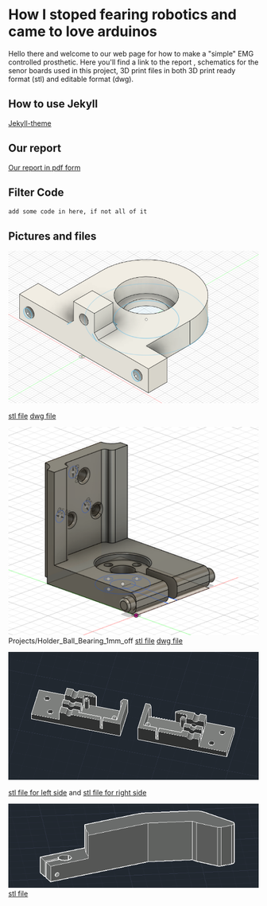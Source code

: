 # How I stoped fearing robotics and came to love arduinos
Hello there and welcome to our web page for how to make a "simple" EMG controlled prosthetic. Here you'll find a link to the report , schematics for the senor boards used in this project, 3D print files in both 3D print ready format (stl) and editable format (dwg).  

## How to use Jekyll
[Jekyll-theme](https://github.com/mmistakes/jekyll-theme-basically-basic/blob/master/README.md#ruby-gem-method)

## Our report
[Our report in pdf form](https://drive.google.com/file/d/135nqrgYZVhD_CpQoTayHe5q2DdZN0q2t/view?usp=sharing)

## Filter Code
```terminal
add some code in here, if not all of it
```

## Pictures and files
![Ballbearing holder](Pictures/Ballbearingholder.png)

[stl file](Projects/Hand%20part/Hand_part.stl) 
[dwg file](Projects/Hand%20part/Hand%20part.dwg)  

![Holder for the bolt](Pictures/Holder%20for%20rail.png)
Projects/Holder_Ball_Bearing_1mm_off
[stl file](Projects/Holder_Ball_Bearing_1mm_off/Holder_Ball_Bearing_1mm_off.stl) 
[dwg file](Projects/Holder_Ball_Bearing_1mm_off/Holder_Ball_Bearing_1mm_off.dwg)  

![Holders for the switches](Pictures/box%20for%20switches.png)

[stl file for left side](Projects/sensorholders/sensorholder_left.stl) and 
[stl file for right side](Projects/sensorholders/sensorholder_right.stl)  

![Lever for the hand](Pictures/hand%20lever.png)
[stl file](Projects/Hand%20part/Hand_part.stl) 
